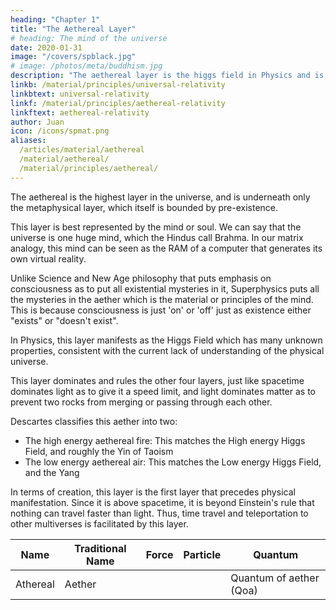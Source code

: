 ```yaml
---
heading: "Chapter 1"
title: "The Aethereal Layer"
# heading: The mind of the universe
date: 2020-01-31
image: "/covers/spblack.jpg"
# image: /photos/meta/buddhism.jpg
description: "The aethereal layer is the higgs field in Physics and is the highest physical layer"
linkb: /material/principles/universal-relativity
linkbtext: universal-relativity
linkf: /material/principles/aethereal-relativity
linkftext: aethereal-relativity
author: Juan
icon: /icons/spmat.png
aliases:
  /articles/material/aethereal
  /material/aethereal/
  /material/principles/aethereal/
---
```



The aethereal is the highest layer in the universe, and is underneath only the metaphysical layer, which itself is bounded by pre-existence.

This layer is best represented by the mind or soul. We can say that the universe is one huge mind, which the Hindus call Brahma. In our matrix analogy, this mind can be seen as the RAM of a computer that generates its own virtual reality.

Unlike Science and New Age philosophy that puts emphasis on consciousness as to put all existential mysteries in it, Superphysics puts all the mysteries in the aether which is the material or principles of the mind. This is because consciousness is just 'on' or 'off' just as existence either "exists" or "doesn't exist".  

In Physics, this layer manifests as the Higgs Field which has many unknown properties, consistent with the current lack of understanding of the physical universe.

This layer dominates and rules the other four layers, just like spacetime dominates light as to give it a speed limit, and light dominates matter as to prevent two rocks from merging or passing through each other. 

Descartes classifies this aether into two:
- The high energy aethereal fire: This matches the High energy Higgs Field, and roughly the Yin of Taoism 
- The low energy aethereal air: This matches the Low energy Higgs Field, and the Yang

<!-- A unit example is a human mind.  -->

In terms of creation, this layer is the first layer that precedes physical manifestation. Since it is above spacetime, it is beyond Einstein's rule that nothing can travel faster than light. Thus, time travel and teleportation to other multiverses is facilitated by this layer.


Name | Traditional Name | Force | Particle | Quantum
--- | --- | --- | --- | --- 
Athereal | Aether |  |  | Quantum of aether (Qoa)
